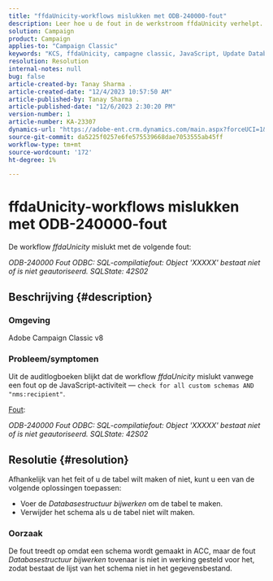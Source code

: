 ```yaml
---
title: "ffdaUnicity-workflows mislukken met ODB-240000-fout"
description: Leer hoe u de fout in de werkstroom ffdaUnicity verhelpt.
solution: Campaign
product: Campaign
applies-to: "Campaign Classic"
keywords: "KCS, ffdaUnicity, campagne classic, JavaScript, Update Database Structure, schema"
resolution: Resolution
internal-notes: null
bug: false
article-created-by: Tanay Sharma .
article-created-date: "12/4/2023 10:57:50 AM"
article-published-by: Tanay Sharma .
article-published-date: "12/6/2023 2:30:20 PM"
version-number: 1
article-number: KA-23307
dynamics-url: "https://adobe-ent.crm.dynamics.com/main.aspx?forceUCI=1&pagetype=entityrecord&etn=knowledgearticle&id=c48183f0-9392-ee11-be37-6045bd0061cb"
source-git-commit: da5225f0257e6fe575539668dae7053555ab45ff
workflow-type: tm+mt
source-wordcount: '172'
ht-degree: 1%

---
```


# ffdaUnicity-workflows mislukken met ODB-240000-fout


De workflow *ffdaUnicity* mislukt met de volgende fout:

*ODB-240000 Fout ODBC: SQL-compilatiefout: Object &#39;XXXXX&#39; bestaat niet of is niet geautoriseerd. SQLState: 42S02*

## Beschrijving {#description}


### Omgeving

Adobe Campaign Classic v8

### Probleem/symptomen

Uit de auditlogboeken blijkt dat de workflow *ffdaUnicity* mislukt vanwege een fout op de JavaScript-activiteit — `check for all custom schemas AND "nms:recipient"`.

<u>Fout</u>:

*ODB-240000 Fout ODBC: SQL-compilatiefout: Object &#39;XXXXX&#39; bestaat niet of is niet geautoriseerd. SQLState: 42S02*


## Resolutie {#resolution}


Afhankelijk van het feit of u de tabel wilt maken of niet, kunt u een van de volgende oplossingen toepassen:

- Voer de *Databasestructuur bijwerken* om de tabel te maken.
- Verwijder het schema als u de tabel niet wilt maken.


### Oorzaak

De fout treedt op omdat een schema wordt gemaakt in ACC, maar de fout *Databasestructuur bijwerken* tovenaar is niet in werking gesteld voor het, zodat bestaat de lijst van het schema niet in het gegevensbestand.

